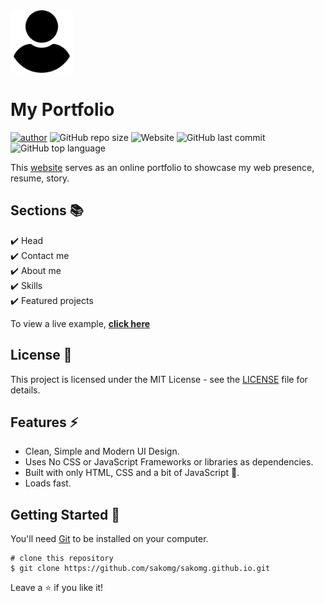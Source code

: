 <img src="./assets/img/user.png" width = "100px" height = "100px" alt="portfolio-icon">

# My Portfolio

[![author](https://img.shields.io/badge/author-sakomg-yellowgreen)](https://github.com/sakomg/)
![GitHub repo size](https://img.shields.io/github/repo-size/sakomg/me.github.io)
![Website](https://img.shields.io/website?down_color=critical&down_message=offline&label=Website%20status&up_color=success&up_message=online&url=https%3A%2F%2Fme.sakomg.tk%2F)
![GitHub last commit](https://img.shields.io/github/last-commit/sakomg/me.github.io?color=darkblue)
![GitHub top language](https://img.shields.io/github/languages/top/sakomg/me.github.io?color=orange)

This [website](https://sakomg.github.io/) serves as an online portfolio to showcase my web presence, resume, story.

## Sections 📚

✔️ Head\
✔️ Contact me\
✔️ About me\
✔️ Skills \
✔️ Featured projects

To view a live example, **[click here](https://sakomg.github.io/)**

## License 📄

This project is licensed under the MIT License - see the [LICENSE](./LICENSE) file for details.

## Features :zap:

- Clean, Simple and Modern UI Design.
- Uses No CSS or JavaScript Frameworks or libraries as dependencies.
- Built with only HTML, CSS and a bit of JavaScript 🔨.
- Loads fast.

## Getting Started 🚀

You'll need [Git](https://git-scm.com) to be installed on your computer. 
```
# clone this repository
$ git clone https://github.com/sakomg/sakomg.github.io.git
```

Leave a :star: if you like it!
